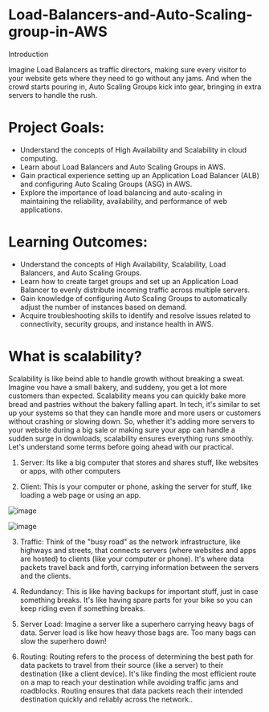 # Load-Balancers-and-Auto-Scaling-group-in-AWS

Introduction

Imagine Load Balancers as traffic directors, making sure every visitor to your website gets where they need to go without any jams. And when the crowd starts pouring in, Auto Scaling Groups kick into gear, bringing in extra servers to handle the rush.

# Project Goals:

- Understand the concepts of High Availability and Scalability in cloud computing.
- Learn about Load Balancers and Auto Scaling Groups in AWS.
- Gain practical experience setting up an Application Load Balancer (ALB) and configuring Auto Scaling Groups (ASG) in AWS.
- Explore the importance of load balancing and auto-scaling in maintaining the reliability, availability, and performance of web applications.

# Learning Outcomes:
- Understand the concepts of High Availability, Scalability, Load Balancers, and Auto Scaling Groups.
- Learn how to create target groups and set up an Application Load Balancer to evenly distribute incoming traffic across multiple servers.
- Gain knowledge of configuring Auto Scaling Groups to automatically adjust the number of instances based on demand.
- Acquire troubleshooting skills to identify and resolve issues related to connectivity, security groups, and instance health in AWS.

# What is scalability?

Scalability is like beind able to handle growth without breaking a sweat. Imagine vou have a small bakery, and suddeny, you get a lot more customers than expected. Scalability means you can
quickly bake more bread and pastries without the bakery falling apart. In tech, it's similar to set up your systems so that they can handle more and more users or customers without crashing or
slowing down. So, whether it's adding more servers to your website during a big sale or making sure your app can handle a sudden surge in downloads, scalability ensures everything runs smoothly.
Let's understand some terms before going ahead with our practical.

1. Server: Its like a big computer that stores and shares stuff, like websites or apps, with other computers
   
2. Client: This is your computer or phone, asking the server for stuff, like loading a web page or using an app.

![image](https://github.com/user-attachments/assets/47b37aaa-7747-4d76-9873-f4d086a4a3e8)

![image](https://github.com/user-attachments/assets/1f4c270e-e05b-40e0-bb10-981bb2e52f57)

3. Traffic: Think of the "busy road" as the network infrastructure, like highways and streets, that connects servers (where websites and apps are hosted) to clients (like your computer or phone). It's where data packets travel back and forth, carrying information between the servers and the clients.
4. Redundancy: This is like having backups for important stuff, just in case something breaks. It's like having spare parts for your bike so you can keep riding even if something breaks.
   
6. Server Load: Imagine a server like a superhero carrying heavy bags of data. Server load is like how heavy those bags are. Too many bags can slow the superhero down!
7. Routing: Routing refers to the process of determining the best path for data packets to travel from their source (like a server) to their destination (like a client device). It's like finding the most efficient route on a map to reach your destination while avoiding traffic jams and roadblocks. Routing ensures that data packets reach their intended destination quickly and reliably across the network..


